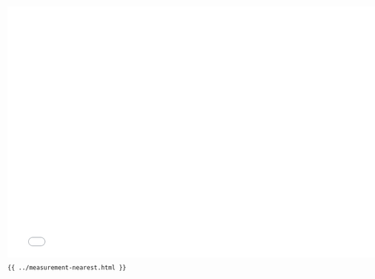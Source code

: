 <iframe src="/measurement-nearest.html" width="770" height="500" frameBorder="0" seamless="seamless">
</iframe>

```html
{{ ../measurement-nearest.html }}
```
